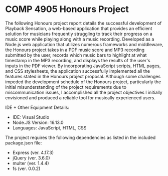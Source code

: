 # COMP 4905 Honours Project

The following Honours project report details the successful development of Playback Sensation, 
a web-based application that provides an efficient solution for musicians frequently struggling to track their progress on a music score while playing along with a music recording. 
Developed as a Node.js web application that utilizes numerous frameworks and middleware, the Honours project takes in a PDF music score and MP3 recording submitted by the user, 
records which music bars to highlight at what timestamp in the MP3 recording, and displays the results of the user's inputs in the PDF viewer. 
By incorporating JavaScript scripts, HTML pages, and CSS stylesheets, the application successfully implemented all the features stated in the Honours project proposal. 
Although some challenges impeded the development schedule of the Honours project, particularly the initial misunderstanding of the project requirements due to miscommunication issues, I accomplished all the project objectives I initially envisioned and produced a reliable tool for musically experienced users.

IDE + Other Equipment Details:
- IDE: Visual Studio
- Node.JS Version: 16.13.0
- Languages: JavaScript, HTML, CSS

The project requires the following dependencies as listed in the included package.json file:
- Express (ver. 4.17.3)
- jQuery (ver. 3.6.0)
- multer (ver. 1.4.4)
- fs (ver. 0.0.2)
